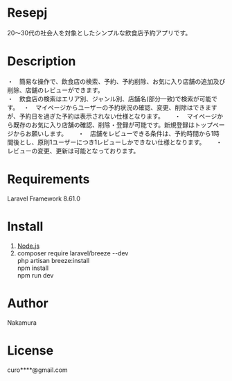 # Resepj

20～30代の社会人を対象としたシンプルな飲食店予約アプリです。

# Description

・　簡易な操作で、飲食店の検索、予約、予約削除、お気に入り店舗の追加及び削除、店舗のレビューができます。  
・　飲食店の検索はエリア別、ジャンル別、店舗名(部分一致)で検索が可能です。　
・　マイページからユーザーの予約状況の確認、変更、削除はできますが、予約日を過ぎた予約は表示されない仕様となります。　　
・　マイページから既存のお気に入り店舗の確認、削除・登録が可能です。新規登録はトップページからお願いします。　　
・　店舗をレビューできる条件は、予約時間から1時間後とし、原則1ユーザーにつき1レビューしかできない仕様となります。　　
・　レビューの変更、更新は可能となっております。　　

# Requirements

Laravel Framework 8.61.0

# Install

1. [Node.js](https://nodejs.org/ja/)
2. composer require laravel/breeze --dev<br>
   php artisan breeze:install<br>
   npm install<br>
   npm run dev

# Author

Nakamura

# License

curo****@gmail.com

